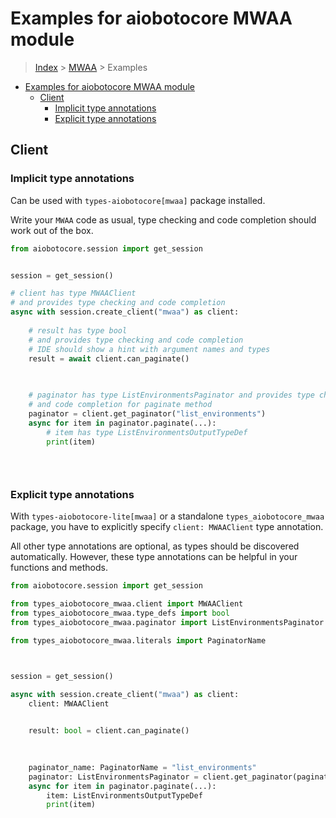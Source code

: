 <a id="examples-for-aiobotocore-mwaa-module"></a>

# Examples for aiobotocore MWAA module

> [Index](../README.md) > [MWAA](./README.md) > Examples

- [Examples for aiobotocore MWAA module](#examples-for-aiobotocore-mwaa-module)
  - [Client](#client)
    - [Implicit type annotations](#implicit-type-annotations)
    - [Explicit type annotations](#explicit-type-annotations)

<a id="client"></a>

## Client

<a id="implicit-type-annotations"></a>

### Implicit type annotations

Can be used with `types-aiobotocore[mwaa]` package installed.

Write your `MWAA` code as usual, type checking and code completion should work
out of the box.

```python
from aiobotocore.session import get_session


session = get_session()

# client has type MWAAClient
# and provides type checking and code completion
async with session.create_client("mwaa") as client:
    
    # result has type bool
    # and provides type checking and code completion
    # IDE should show a hint with argument names and types
    result = await client.can_paginate()
    

    
    # paginator has type ListEnvironmentsPaginator and provides type checking
    # and code completion for paginate method
    paginator = client.get_paginator("list_environments")
    async for item in paginator.paginate(...):
        # item has type ListEnvironmentsOutputTypeDef
        print(item)
    

    
```

<a id="explicit-type-annotations"></a>

### Explicit type annotations

With `types-aiobotocore-lite[mwaa]` or a standalone `types_aiobotocore_mwaa`
package, you have to explicitly specify `client: MWAAClient` type annotation.

All other type annotations are optional, as types should be discovered
automatically. However, these type annotations can be helpful in your functions
and methods.

```python
from aiobotocore.session import get_session

from types_aiobotocore_mwaa.client import MWAAClient
from types_aiobotocore_mwaa.type_defs import bool
from types_aiobotocore_mwaa.paginator import ListEnvironmentsPaginator

from types_aiobotocore_mwaa.literals import PaginatorName



session = get_session()

async with session.create_client("mwaa") as client:
    client: MWAAClient

    
    result: bool = client.can_paginate()
    

    
    paginator_name: PaginatorName = "list_environments"
    paginator: ListEnvironmentsPaginator = client.get_paginator(paginator_name)
    async for item in paginator.paginate(...):
        item: ListEnvironmentsOutputTypeDef
        print(item)
    

    
```
